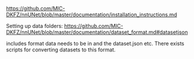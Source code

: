 https://github.com/MIC-DKFZ/nnUNet/blob/master/documentation/installation_instructions.md

Setting up data folders: https://github.com/MIC-DKFZ/nnUNet/blob/master/documentation/dataset_format.md#datasetjson

includes format data needs to be in and the dataset.json etc. There exists scripts for converting datasets to this format.
